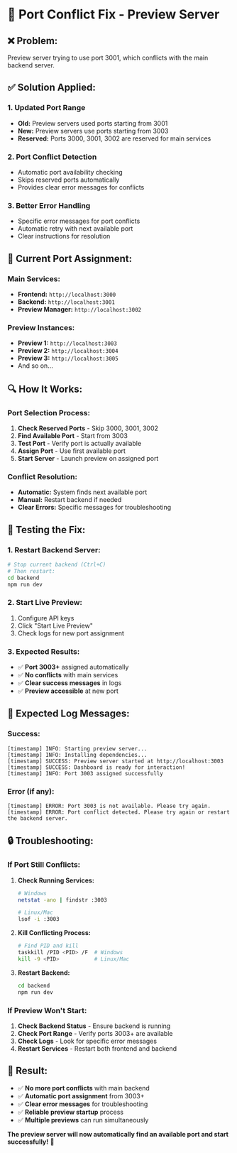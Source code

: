 # 🔧 **Port Conflict Fix - Preview Server**

## ❌ **Problem:**
Preview server trying to use port 3001, which conflicts with the main backend server.

## ✅ **Solution Applied:**

### **1. Updated Port Range**
- **Old:** Preview servers used ports starting from 3001
- **New:** Preview servers use ports starting from 3003
- **Reserved:** Ports 3000, 3001, 3002 are reserved for main services

### **2. Port Conflict Detection**
- Automatic port availability checking
- Skips reserved ports automatically
- Provides clear error messages for conflicts

### **3. Better Error Handling**
- Specific error messages for port conflicts
- Automatic retry with next available port
- Clear instructions for resolution

## 🚀 **Current Port Assignment:**

### **Main Services:**
- **Frontend:** `http://localhost:3000`
- **Backend:** `http://localhost:3001`
- **Preview Manager:** `http://localhost:3002`

### **Preview Instances:**
- **Preview 1:** `http://localhost:3003`
- **Preview 2:** `http://localhost:3004`
- **Preview 3:** `http://localhost:3005`
- And so on...

## 🔍 **How It Works:**

### **Port Selection Process:**
1. **Check Reserved Ports** - Skip 3000, 3001, 3002
2. **Find Available Port** - Start from 3003
3. **Test Port** - Verify port is actually available
4. **Assign Port** - Use first available port
5. **Start Server** - Launch preview on assigned port

### **Conflict Resolution:**
- **Automatic:** System finds next available port
- **Manual:** Restart backend if needed
- **Clear Errors:** Specific messages for troubleshooting

## 🧪 **Testing the Fix:**

### **1. Restart Backend Server:**
```bash
# Stop current backend (Ctrl+C)
# Then restart:
cd backend
npm run dev
```

### **2. Start Live Preview:**
1. Configure API keys
2. Click "Start Live Preview"
3. Check logs for new port assignment

### **3. Expected Results:**
- ✅ **Port 3003+** assigned automatically
- ✅ **No conflicts** with main services
- ✅ **Clear success messages** in logs
- ✅ **Preview accessible** at new port

## 🎯 **Expected Log Messages:**

### **Success:**
```
[timestamp] INFO: Starting preview server...
[timestamp] INFO: Installing dependencies...
[timestamp] SUCCESS: Preview server started at http://localhost:3003
[timestamp] SUCCESS: Dashboard is ready for interaction!
[timestamp] INFO: Port 3003 assigned successfully
```

### **Error (if any):**
```
[timestamp] ERROR: Port 3003 is not available. Please try again.
[timestamp] ERROR: Port conflict detected. Please try again or restart the backend server.
```

## 🔒 **Troubleshooting:**

### **If Port Still Conflicts:**
1. **Check Running Services:**
   ```bash
   # Windows
   netstat -ano | findstr :3003
   
   # Linux/Mac
   lsof -i :3003
   ```

2. **Kill Conflicting Process:**
   ```bash
   # Find PID and kill
   taskkill /PID <PID> /F  # Windows
   kill -9 <PID>           # Linux/Mac
   ```

3. **Restart Backend:**
   ```bash
   cd backend
   npm run dev
   ```

### **If Preview Won't Start:**
1. **Check Backend Status** - Ensure backend is running
2. **Check Port Range** - Verify ports 3003+ are available
3. **Check Logs** - Look for specific error messages
4. **Restart Services** - Restart both frontend and backend

## 🎉 **Result:**

- ✅ **No more port conflicts** with main backend
- ✅ **Automatic port assignment** from 3003+
- ✅ **Clear error messages** for troubleshooting
- ✅ **Reliable preview startup** process
- ✅ **Multiple previews** can run simultaneously

**The preview server will now automatically find an available port and start successfully!** 🚀 